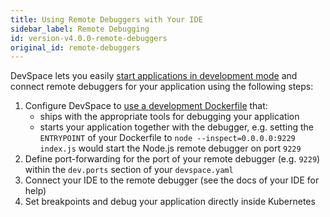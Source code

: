 ```yaml
---
title: Using Remote Debuggers with Your IDE
sidebar_label: Remote Debugging
id: version-v4.0.0-remote-debuggers
original_id: remote-debuggers
---
```


DevSpace lets you easily [start applications in development mode](../../../workflow-basics/development) and connect remote debuggers for your application using the following steps:
1. Configure DevSpace to [use a development Dockerfile](../../../development/overrides#configuring-a-different-dockerfile-during-devspace-dev) that:
   - ships with the appropriate tools for debugging your application
   - starts your application together with the debugger, e.g. setting the `ENTRYPOINT` of your Dockerfile to `node --inspect=0.0.0.0:9229 index.js` would start the Node.js remote debugger on port `9229`
2. Define port-forwarding for the port of your remote debugger (e.g. `9229`) within the `dev.ports` section of your `devspace.yaml`
3. Connect your IDE to the remote debugger (see the docs of your IDE for help)
4. Set breakpoints and debug your application directly inside Kubernetes
